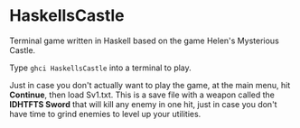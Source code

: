 # HaskellsCastle
Terminal game written in Haskell based on the game Helen's Mysterious Castle.

Type `ghci HaskellsCastle` into a terminal to play.

Just in case you don't actually want to play the game, at the main menu, hit **Continue**, then load Sv1.txt.
This is a save file with a weapon called the **IDHTFTS Sword** that will kill any enemy in one hit, just in case you don't have time to grind enemies to level up your utilities.
